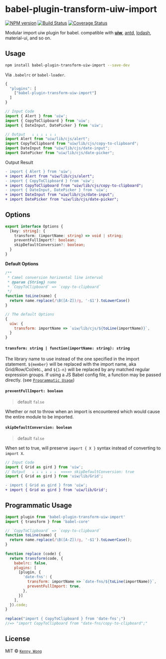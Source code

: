 babel-plugin-transform-uiw-import
===

[![NPM version](https://img.shields.io/npm/v/babel-plugin-transform-uiw-import.svg?style=flat)](https://npmjs.org/package/babel-plugin-transform-uiw-import)
[![Build Status](https://img.shields.io/travis/uiwjs/babel-plugin-transform-uiw-import.svg?style=flat)](https://travis-ci.org/uiwjs/babel-plugin-transform-uiw-import)
[![Coverage Status](https://coveralls.io/repos/github/uiwjs/babel-plugin-transform-uiw-import/badge.svg?branch=master)](https://coveralls.io/github/uiwjs/babel-plugin-transform-uiw-import?branch=master)

Modular import uiw plugin for babel. compatible with [**uiw**](https://github.com/uiwjs/uiw), [antd](https://www.npmjs.com/package/antd), [lodash](https://www.npmjs.com/package/lodash), material-ui, and so on.

## Usage

```bash
npm install babel-plugin-transform-uiw-import --save-dev
```

Via `.babelrc` or `babel-loader`.

```js
{
  "plugins": [
    ["babel-plugin-transform-uiw-import"]
  ]
}
```

```js
// Input Code
import { Alert } from 'uiw';
import { CopyToClipboard } from 'uiw';
import { DateInput, DatePicker } from 'uiw';

// Output   ↓ ↓ ↓ ↓ ↓ ↓
import Alert from "uiw/lib/cjs/alert";
import CopyToClipboard from "uiw/lib/cjs/copy-to-clipboard";
import DateInput from "uiw/lib/cjs/date-input";
import DatePicker from "uiw/lib/cjs/date-picker";
```

Output Result

```diff
- import { Alert } from 'uiw';
+ import Alert from "uiw/lib/cjs/alert";
- import { CopyToClipboard } from 'uiw';
+ import CopyToClipboard from "uiw/lib/cjs/copy-to-clipboard";
- import { DateInput, DatePicker } from 'uiw';
+ import DateInput from "uiw/lib/cjs/date-input";
+ import DatePicker from "uiw/lib/cjs/date-picker";
```

## Options

```typescript
export interface Options {
  [key: string]: {
    transform: (importName: string) => void | string;
    preventFullImport?: boolean;
    skipDefaultConversion?: boolean;
  }
}
```

**Default Options**

```js
/**
 * Camel conversion horizontal line interval
 * @param {String} name 
 * `CopyToClipboard` => `copy-to-clipboard`
 */
function toLine(name) {
  return name.replace(/\B([A-Z])/g, '-$1').toLowerCase()
}

// The default Options
{
  uiw: {
    transform: importName => `uiw/lib/cjs/${toLine(importName)}`,
  }
}
```

#### `transform: string | function(importName: string): string`

The library name to use instead of the one specified in the import statement. `${member}` will be replaced with the import name, aka Grid/Row/Col/etc., and `${1-n}` will be replaced by any matched regular expression groups. If using a JS Babel config file, a function may be passed directly. (see [`Programmatic Usage`](#programmatic-usage))

#### `preventFullImport: boolean`

> default `false`
  
Whether or not to throw when an import is encountered which would cause the entire module to be imported.

#### `skipDefaultConversion: boolean`

> default `false`

When set to true, will preserve `import { X }` syntax instead of converting to `import X`.

```js
// Input Code
import { Grid as gird } from 'uiw';
// Output   ↓ ↓ ↓ ↓ ↓ ↓  ====> skipDefaultConversion: true
import { Grid as gird } from 'uiw/lib/Grid';
```

```diff
- import { Grid as gird } from 'uiw';
+ import { Grid as gird } from 'uiw/lib/Grid';
```

## Programmatic Usage

```js
import plugin from 'babel-plugin-transform-uiw-import'
import { transform } from 'babel-core'

// `CopyToClipboard` => `copy-to-clipboard`
function toLine(name) {
  return name.replace(/\B([A-Z])/g, '-$1').toLowerCase();
}
 
function replace (code) {
  return transform(code, {
    babelrc: false,
    plugins: [
      [plugin, {
        'date-fns': {
          transform: importName => `date-fns/${toLine(importName)}`,
          preventFullImport: true,
        },
      }]
    ],
  }).code;
}
 
replace("import { CopyToClipboard } from 'date-fns';")
//=> "import CopyToClipboard from "date-fns/copy-to-clipboard";"
```

## License

MIT © [`Kenny Wong`](https://github.com/jaywcjlove)
